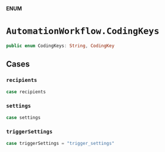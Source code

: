 **ENUM**

# `AutomationWorkflow.CodingKeys`

```swift
public enum CodingKeys: String, CodingKey
```

## Cases
### `recipients`

```swift
case recipients
```

### `settings`

```swift
case settings
```

### `triggerSettings`

```swift
case triggerSettings = "trigger_settings"
```
